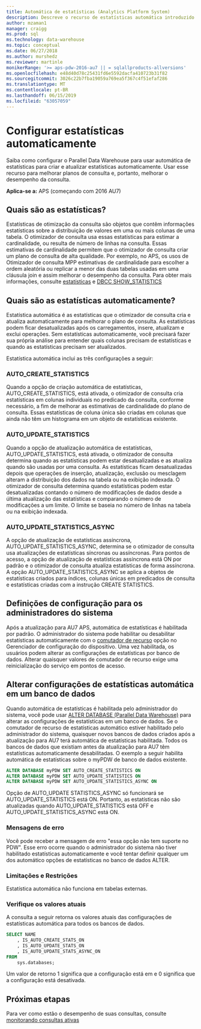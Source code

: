 ```yaml
---
title: Automática de estatísticas (Analytics Platform System)
description: Descreve o recurso de estatísticas automática introduzido no Analytics Platform System AU7.
author: mzaman1
manager: craigg
ms.prod: sql
ms.technology: data-warehouse
ms.topic: conceptual
ms.date: 06/27/2018
ms.author: murshedz
ms.reviewer: martinle
monikerRange: '>= aps-pdw-2016-au7 || = sqlallproducts-allversions'
ms.openlocfilehash: e48d40d78c25431fd6e5592dacfa410723b31f82
ms.sourcegitcommit: 3026c22b7fba19059a769ea5f367c4f51efaf286
ms.translationtype: MT
ms.contentlocale: pt-BR
ms.lasthandoff: 06/15/2019
ms.locfileid: "63057059"
---
```

# <a name="configure-auto-statistics"></a>Configurar estatísticas automaticamente

Saiba como configurar o Parallel Data Warehouse para usar automática de estatísticas para criar e atualizar estatísticas automaticamente.  Usar esse recurso para melhorar planos de consulta e, portanto, melhorar o desempenho da consulta.

**Aplica-se a:** APS (começando com 2016 AU7)

## <a name="what-are-statistics"></a>Quais são as estatísticas?
Estatísticas de otimização da consulta são objetos que contêm informações estatísticas sobre a distribuição de valores em uma ou mais colunas de uma tabela. O otimizador de consulta usa essas estatísticas para estimar a cardinalidade, ou resulta de número de linhas na consulta. Essas estimativas de cardinalidade permitem que o otimizador de consulta criar um plano de consulta de alta qualidade. Por exemplo, no APS, os usos de Otimizador de consulta MPP estimativas de cardinalidade para escolher a ordem aleatória ou replicar a menor das duas tabelas usadas em uma cláusula join e assim melhorar o desempenho da consulta.  Para obter mais informações, consulte [estatísticas](../relational-databases/statistics/statistics.md) e [DBCC SHOW_STATISTICS](../t-sql/database-console-commands/dbcc-show-statistics-transact-sql.md)

## <a name="what-are-auto-statistics"></a>Quais são as estatísticas automaticamente?
Estatística automática é as estatísticas que o otimizador de consulta cria e atualiza automaticamente para melhorar o plano de consulta. As estatísticas podem ficar desatualizadas após os carregamentos, insere, atualizam e exclui operações. Sem estatísticas automaticamente, você precisará fazer sua própria análise para entender quais colunas precisam de estatísticas e quando as estatísticas precisam ser atualizados.

Estatística automática inclui as três configurações a seguir: 

### <a name="autocreatestatistics"></a>AUTO_CREATE_STATISTICS
Quando a opção de criação automática de estatísticas, AUTO_CREATE_STATISTICS, está ativada, o otimizador de consulta cria estatísticas em colunas individuais no predicado da consulta, conforme necessário, a fim de melhorar as estimativas de cardinalidade do plano de consulta. Essas estatísticas de coluna única são criadas em colunas que ainda não têm um histograma em um objeto de estatísticas existente.

### <a name="autoupdatestatistics"></a>AUTO_UPDATE_STATISTICS 
Quando a opção de atualização automática de estatísticas, AUTO_UPDATE_STATISTICS, está ativada, o otimizador de consulta determina quando as estatísticas podem estar desatualizadas e as atualiza quando são usadas por uma consulta. As estatísticas ficam desatualizadas depois que operações de inserção, atualização, exclusão ou mesclagem alteram a distribuição dos dados na tabela ou na exibição indexada. O otimizador de consulta determina quando estatísticas podem estar desatualizadas contando o número de modificações de dados desde a última atualização das estatísticas e comparando o número de modificações a um limite. O limite se baseia no número de linhas na tabela ou na exibição indexada.

### <a name="autoupdatestatisticsasync"></a>AUTO_UPDATE_STATISTICS_ASYNC
A opção de atualização de estatísticas assíncrona, AUTO_UPDATE_STATISTICS_ASYNC, determina se o otimizador de consulta usa atualizações de estatísticas síncronas ou assíncronas. Para pontos de acesso, a opção de atualização de estatísticas assíncrona está ON por padrão e o otimizador de consulta atualiza estatísticas de forma assíncrona. A opção AUTO_UPDATE_STATISTICS_ASYNC se aplica a objetos de estatísticas criados para índices, colunas únicas em predicados de consulta e estatísticas criadas com a instrução CREATE STATISTICS.

## <a name="configuration-settings-for-system-administrators"></a>Definições de configuração para os administradores do sistema
Após a atualização para AU7 APS, automática de estatísticas é habilitada por padrão. O administrador do sistema pode habilitar ou desabilitar estatísticas automaticamente com o [comutador de recurso](appliance-feature-switch.md) opção no Gerenciador de configuração do dispositivo.  Uma vez habilitada, os usuários podem alterar as configurações de estatísticas por banco de dados.
Alterar quaisquer valores de comutador de recurso exige uma reinicialização do serviço em pontos de acesso.

## <a name="change-auto-statistics-settings-on-a-database"></a>Alterar configurações de estatísticas automática em um banco de dados
Quando automática de estatísticas é habilitada pelo administrador do sistema, você pode usar [ALTER DATABASE (Parallel Data Warehouse)](../t-sql/statements/alter-database-transact-sql.md?tabs=sqlpdw) para alterar as configurações de estatísticas em um banco de dados. Se o comutador de recurso de estatísticas automático estiver habilitado pelo administrador do sistema, quaisquer novos bancos de dados criados após a atualização para AU7 terá automática de estatísticas habilitada. Todos os bancos de dados que existiam antes da atualização para AU7 têm estatísticas automaticamente desabilitadas. O exemplo a seguir habilita automática de estatísticas sobre o myPDW de banco de dados existente.

```sql
ALTER DATABASE myPDW SET AUTO_CREATE_STATISTICS ON
ALTER DATABASE myPDW SET AUTO_UPDATE_STATISTICS ON 
ALTER DATABASE myPDW SET AUTO_UPDATE_STATISTICS_ASYNC ON
```
 
Opção de AUTO_UPDATE STATISTICS_ASYNC só funcionará se AUTO_UPDATE_STATISTICS está ON.  Portanto, as estatísticas não são atualizadas quando AUTO_UPDATE_STATISTICS está OFF e AUTO_UPDATE_STATISTICS_ASYNC está ON. 

### <a name="error-messages"></a>Mensagens de erro
Você pode receber a mensagem de erro "essa opção não tem suporte no PDW".  Esse erro ocorre quando o administrador do sistema não tiver habilitado estatísticas automaticamente e você tentar definir qualquer um dos automático opções de estatísticas no banco de dados ALTER. 

### <a name="limitations-and-restrictions"></a>Limitações e Restrições
Estatística automática não funciona em tabelas externas. 

### <a name="check-the-current-values"></a>Verifique os valores atuais
A consulta a seguir retorna os valores atuais das configurações de estatísticas automática para todos os bancos de dados.

```sql
SELECT NAME
    , IS_AUTO_CREATE_STATS_ON 
    , IS_AUTO_UPDATE_STATS_ON
    , IS_AUTO_UPDATE_STATS_ASYNC_ON
FROM
    sys.databases;
```

Um valor de retorno 1 significa que a configuração está em e 0 significa que a configuração está desativada. 

## <a name="next-steps"></a>Próximas etapas
Para ver como estão o desempenho de suas consultas, consulte [monitorando consultas ativas](monitoring-active-queries.md)
